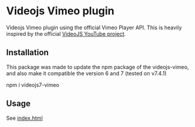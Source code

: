 # Videojs Vimeo plugin

Videojs Vimeo plugin using the official Vimeo Player API. This is heavily
inspired by the official [VideoJS YouTube project](https://github.com/videojs/videojs-youtube).

## Installation

This package was made to update the npm package of the videojs-vimeo, and also make it compatible
the version 6 and 7 (tested on v7.4.1)

npm i videojs7-vimeo

## Usage

See [index.html](https://github.com/videojs/videojs-vimeo/blob/master/index.html)

[videojs]: http://videojs.com/
